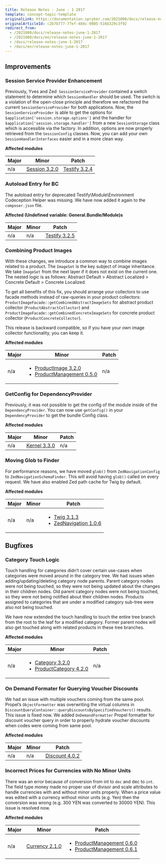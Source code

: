```yaml
---
title: Release Notes - June - 1 2017
template: concept-topic-template
originalLink: https://documentation.spryker.com/2021080/docs/release-notes-june-1-2017
originalArticleId: c2b7b777-77ef-484c-9805-516b329c3f92
redirect_from:
  - /2021080/docs/release-notes-june-1-2017
  - /2021080/docs/en/release-notes-june-1-2017
  - /docs/release-notes-june-1-2017
  - /docs/en/release-notes-june-1-2017
---
```


## Improvements
### Session Service Provider Enhancement
Previously, Yves and Zed` SessionServiceProvider` contained a switch statement to determine which `SessionHandler` should be used. The switch is a violation of the open-close principle and therefore we refactored the current `SessionServiceProvider` for both applications. Now, the `SessionServiceProvider` is able to get the options for `$application['session.storage.options']` and the handler for `$application['session.storage.handler']` from a new `SessionStorage` class which is accessible via the factory. In addition, options are now properly retrieved from the `SessionConfig` classes. Now, you can add your own `SessionHandlerInterfaces` easier and in a more clean way.

**Affected modules**

| Major | Minor | Patch |
| --- | --- | --- |
| n/a |  [Session 3.2.0](https://github.com/spryker/Session/releases/tag/3.2.0) | [Testify 3.2.4](https://github.com/spryker/Testify/releases/tag/3.2.4) |

### Autoload Entry for BC
The autoload entry for deprecated Testify\Module\Environment Codeception Helper was missing. We have now added it again to the `composer.json` file.

**Affected (Undefined variable: General.Bundle/Module)s**

| Major | Minor | Patch |
| --- | --- | --- |
| n/a | n/a | [Testify 3.2.5](https://github.com/spryker/Testify/releases/tag/3.2.5) |

### Combining Product Images
With these changes, we introduce a common way to combine images related to a product. The `ImageSet` is the key subject of image inheritance. We take  `ImageSet` from the next layer if it does not exist on the current one. The nested logic is as follows: Abstract Default &gt; Abstract Localized &gt; Concrete Default &gt; Concrete Localized.

To get all benefits of this fix, you should arrange your collectors to use facade methods instead of raw-queries in your product collectors: `ProductImageFacade::getCombinedAbstractImageSets` for abstract product collector (`ProductAbstractCollector`) and `ProductImageFacade::getCombinedConcreteImageSets` for concrete product collector (`ProductConcreteCollector`).

This release is backward compatible, so if you have your own image collector functionality, you can keep it.

**Affected modules**

| Major | Minor | Patch |
| --- | --- | --- |
| n/a | <ul><li>[ProductImage 3.2.0](https://github.com/spryker/product-image/releases/tag/3.2.0)</li><li>[ProductManagement 0.5.0](https://github.com/spryker/product-management/releases/tag/0.5.0)</li></ul> | n/a |

### GetConfig for DependencyProvider
Previously, it was not possible to get the config of the module inside of the `DependencyProvider`. You can now use `getConfig()` in your `DependencyProvider` to get the bundle Config class.

**Affected modules**

| Major | Minor | Patch |
| --- | --- | --- |
| n/a |  [Kernel 3.3.0](https://github.com/spryker/Kernel/releases/tag/3.3.0)| n/a |

### Moving Glob to Finder
For performance reasons, we have moved `glob()` from `ZedNavigationConfig` to `ZedNavigationSchemaFinder`. This will avoid having `glob()` called on every request. We have also enabled Zed path cache for Twig by default.

**Affected modules**

| Major | Minor | Patch |
| --- | --- | --- |
| n/a | n/a | <ul><li>[Twig 3.1.3](https://github.com/spryker/Twig/releases/tag/3.1.3)</li><li>[ZedNavigation 1.0.6](https://github.com/spryker/zed-navigation/releases/tag/1.0.6)</li></ul> |

## Bugfixes
### Category Touch Logic
Touch handling for categories didn’t cover certain use-cases when categories were moved around in the category tree. We had issues when adding/updating/deleting category node parents. Parent category nodes were not being touched, so they were not being updated about the changes in their children nodes. Old parent category nodes were not being touched, so they were not being notified about their children nodes. Products assigned to categories that are under a modified category sub-tree were also not being touched.

We have now extended the touch handling to touch the entire tree branch from the root to the leaf for a modified category. Former parent nodes will also get touched along with related products in these tree branches.

**Affected modules**

| Major | Minor | Patch |
| --- | --- | --- |
| n/a | <ul><li>[Category 3.2.0](https://github.com/spryker/Category/releases/tag/3.2.0)</li><li>[ProductCategory 4.2.0](https://github.com/spryker/product-category/releases/tag/4.2.0)</li></ul> | n/a |

### On Demand Formater for Querying Voucher Discounts
We had an issue with multiple vouchers coming from the same pool. Propel’s `ObjectFormatter` was overwriting the virtual columns in `DiscountQueryContainer::queryDiscountsBySpecifiedVouchers()` results. This issue is fixed now. We added `OnDemandFormatter` Propel formatter for discount voucher query in order to properly hydrate voucher discounts when codes were coming from same pool.

**Affected modules**

| Major | Minor | Patch |
| --- | --- | --- |
| n/a | n/a | [Discount 4.0.2](https://github.com/spryker/Discount/releases/tag/4.0.2) |

### Incorrect Prices for Currencies with No Minor Units
There was an error because of conversion from int to `dec` and dec to `int`. The field type money made no proper use of divisor and scale attributes to handle currencies with and without minor units properly. When a price value was edited with a currency without minor units (e.g. Yen) then the conversion was wrong (e.g. 300 YEN was converted to 30000 YEN). This issue is resolved now.

**Affected modules**

| Major | Minor | Patch |
| --- | --- | --- |
| n/a | [Currency 2.1.0](https://github.com/spryker/Currency/releases/tag/2.1.0) | <ul><li>[ProductManagement 0.6.0](https://github.com/spryker/product-management/releases/tag/0.6.0)</li><li>[ProductManagement 0.6.1](https://github.com/spryker/product-management/releases/tag/0.6.1)</li></ul> |
